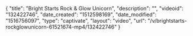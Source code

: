{
    "title": "Bright Starts Rock & Glow Unicorn",
    "description": "",
    "videoid": "132422746",
    "date_created": "1512598169",
    "date_modified": "1516756097",
    "type": "captivate",
    "layout": "video",
    "url": "\/v\/brightstarts-rockglowunicorn-61521674-mp4\/132422746"
}